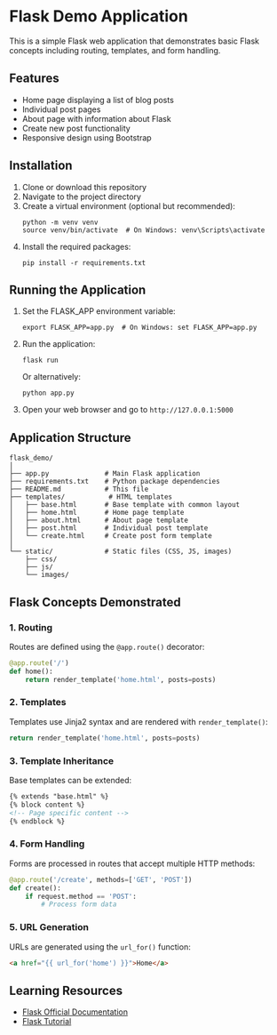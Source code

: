 # Flask Demo Application

This is a simple Flask web application that demonstrates basic Flask concepts including routing, templates, and form handling.

## Features

- Home page displaying a list of blog posts
- Individual post pages
- About page with information about Flask
- Create new post functionality
- Responsive design using Bootstrap

## Installation

1. Clone or download this repository
2. Navigate to the project directory
3. Create a virtual environment (optional but recommended):
   ```
   python -m venv venv
   source venv/bin/activate  # On Windows: venv\Scripts\activate
   ```
4. Install the required packages:
   ```
   pip install -r requirements.txt
   ```

## Running the Application

1. Set the FLASK_APP environment variable:
   ```
   export FLASK_APP=app.py  # On Windows: set FLASK_APP=app.py
   ```
2. Run the application:
   ```
   flask run
   ```
   
   Or alternatively:
   ```
   python app.py
   ```

3. Open your web browser and go to `http://127.0.0.1:5000`

## Application Structure

```
flask_demo/
│
├── app.py              # Main Flask application
├── requirements.txt    # Python package dependencies
├── README.md           # This file
├── templates/           # HTML templates
│   ├── base.html       # Base template with common layout
│   ├── home.html       # Home page template
│   ├── about.html      # About page template
│   ├── post.html       # Individual post template
│   └── create.html     # Create post form template
│
└── static/             # Static files (CSS, JS, images)
    ├── css/
    ├── js/
    └── images/
```

## Flask Concepts Demonstrated

### 1. Routing
Routes are defined using the `@app.route()` decorator:
```python
@app.route('/')
def home():
    return render_template('home.html', posts=posts)
```

### 2. Templates
Templates use Jinja2 syntax and are rendered with `render_template()`:
```python
return render_template('home.html', posts=posts)
```

### 3. Template Inheritance
Base templates can be extended:
```html
{% extends "base.html" %}
{% block content %}
<!-- Page specific content -->
{% endblock %}
```

### 4. Form Handling
Forms are processed in routes that accept multiple HTTP methods:
```python
@app.route('/create', methods=['GET', 'POST'])
def create():
    if request.method == 'POST':
        # Process form data
```

### 5. URL Generation
URLs are generated using the `url_for()` function:
```html
<a href="{{ url_for('home') }}">Home</a>
```

## Learning Resources

- [Flask Official Documentation](https://flask.palletsprojects.com/)
- [Flask Tutorial](https://flask.palletsprojects.com/en/2.3.x/tutorial/)
